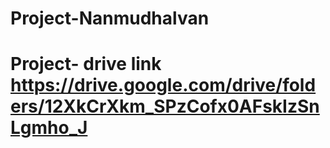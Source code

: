 # Project-Nanmudhalvan
# Project- drive link https://drive.google.com/drive/folders/12XkCrXkm_SPzCofx0AFskIzSnLgmho_J
